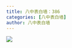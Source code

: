 ```yaml
---
title: 八中表白墙：386
categories: [八中表白墙]
author: 八中表白墙
---
```


![](https://img.urlnode.com/file/210a03830f51a471d959b.jpg)